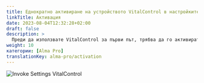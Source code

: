 ```yaml
---
title: Еднократно активиране на устройството VitalControl в настройките на автоматичния хранилник
linkTitle: Активация
date: 2023-08-04T12:32:28+02:00
draft: false
description: >
  Преди да използвате VitalControl за първи път, трябва да го активирате веднъж в настройките на хранилката Alma Pro.
weight: 10
категории: [Alma Pro]
translationKey: alma-pro/activation
---
```


![Invoke Settings VitalControl](../images/open-settings-vitalcontrol.png "Извикване на менюто за настройки VitalControl")
